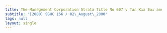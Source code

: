 ```yaml
---
title: The Management Corporation Strata Title No 607 v Tan Kia Sai and Others
subtitle: "[2000] SGHC 156 / 02\_August\_2000"
tags: null
layout: single
---
```


